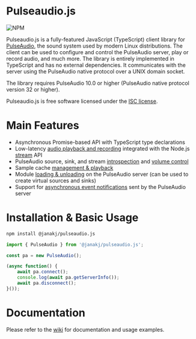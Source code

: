 # Pulseaudio.js
 ![NPM](https://img.shields.io/npm/v/@janakj/pulseaudio.js.svg?logo=npm&logoColor=fff&label=NPM+package&color=limegreen&link=https://www.npmjs.com/package/@janakj/pulseaudio.js)

Pulseaudio.js is a fully-featured JavaScript (TypeScript) client library for [PulseAudio](https://www.freedesktop.org/wiki/Software/PulseAudio), the sound system used by modern Linux distributions. The client can be used to configure and control the PulseAudio server, play or record audio, and much more. The library is entirely implemented in TypeScript and has no external dependencies. It communicates with the server using the PulseAudio native protocol over a UNIX domain socket. 

The library requires PulseAudio 10.0 or higher (PulseAudio native protocol version 32 or higher).

Pulseaudio.js is free software licensed under the [ISC license](LICENSE).

# Main Features

- Asynchronous Promise-based API with TypeScript type declarations
- Low-latency [audio playback and recording](https://github.com/janakj/pulseaudio.js/wiki/Recording-&-Playback) integrated with the Node.js [stream](https://nodejs.org/api/stream.html) API
- PulseAudio source, sink, and stream [introspection](https://github.com/janakj/pulseaudio.js/wiki/Server-Info) and [volume control](https://github.com/janakj/pulseaudio.js/wiki/Volume-Control)
- Sample cache [management & playback](https://github.com/janakj/pulseaudio.js/wiki/Sample-Cache)
- Module [loading & unloading](https://github.com/janakj/pulseaudio.js/wiki/Loading-Modules) on the PulseAudio server (can be used to create virtual sources and sinks)
- Support for [asynchronous event notifications](https://github.com/janakj/pulseaudio.js/wiki/Event-Notification) sent by the PulseAudio server

# Installation & Basic Usage

```bash
npm install @janakj/pulseaudio.js
```
```javascript
import { PulseAudio } from '@janakj/pulseaudio.js';

const pa = new PulseAudio();

(async function() {
    await pa.connect();
    console.log(await pa.getServerInfo());
    await pa.disconnect();
}());
```

# Documentation

Please refer to the [wiki](https://github.com/janakj/pulseaudio.js/wiki) for documentation and usage examples.
